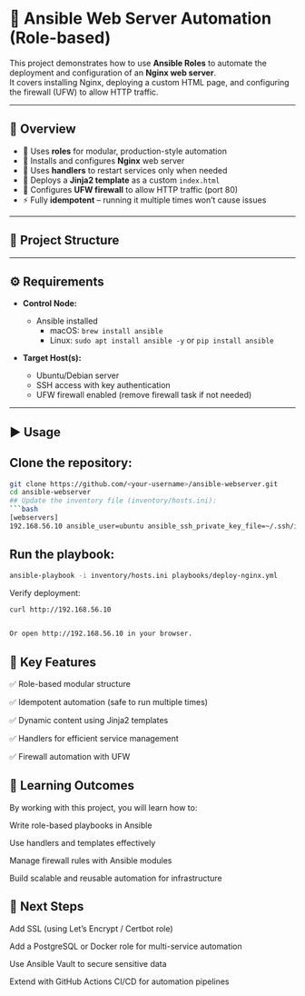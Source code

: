 # 🚀 Ansible Web Server Automation (Role-based)

This project demonstrates how to use **Ansible Roles** to automate the deployment and configuration of an **Nginx web server**.  
It covers installing Nginx, deploying a custom HTML page, and configuring the firewall (UFW) to allow HTTP traffic.

---

## 📌 Overview

- 📂 Uses **roles** for modular, production-style automation  
- 📝 Installs and configures **Nginx** web server  
- 🔄 Uses **handlers** to restart services only when needed  
- 🧩 Deploys a **Jinja2 template** as a custom `index.html`  
- 🔐 Configures **UFW firewall** to allow HTTP traffic (port 80)  
- ⚡ Fully **idempotent** – running it multiple times won’t cause issues  

---

## 📂 Project Structure

---

## ⚙️ Requirements

- **Control Node:**  
  - Ansible installed  
    - macOS: `brew install ansible`  
    - Linux: `sudo apt install ansible -y` or `pip install ansible`  

- **Target Host(s):**  
  - Ubuntu/Debian server  
  - SSH access with key authentication  
  - UFW firewall enabled (remove firewall task if not needed)  

---

## ▶️ Usage
## **Clone the repository:**
   ```bash
   git clone https://github.com/<your-username>/ansible-webserver.git
   cd ansible-webserver
## Update the inventory file (inventory/hosts.ini):
  ```bash
[webservers]
192.168.56.10 ansible_user=ubuntu ansible_ssh_private_key_file=~/.ssh/id_rsa
```

## Run the playbook:
  ```bash
ansible-playbook -i inventory/hosts.ini playbooks/deploy-nginx.yml
```

Verify deployment:
  ```bash
curl http://192.168.56.10


Or open http://192.168.56.10 in your browser.
```
## 🔑 Key Features

✅ Role-based modular structure

✅ Idempotent automation (safe to run multiple times)

✅ Dynamic content using Jinja2 templates

✅ Handlers for efficient service management

✅ Firewall automation with UFW

## 🎯 Learning Outcomes

By working with this project, you will learn how to:

Write role-based playbooks in Ansible

Use handlers and templates effectively

Manage firewall rules with Ansible modules

Build scalable and reusable automation for infrastructure

## 🌟 Next Steps

Add SSL (using Let’s Encrypt / Certbot role)

Add a PostgreSQL or Docker role for multi-service automation

Use Ansible Vault to secure sensitive data

Extend with GitHub Actions CI/CD for automation pipelines
